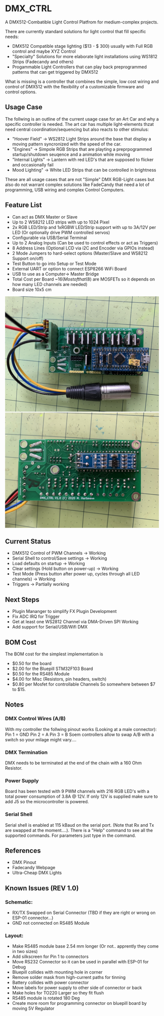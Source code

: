 # DMX_CTRL
A DMX512-Combatible Light Control Platfrom for medium-complex projects.

There are currently standard solutions for light control that fill specific needs:
- DMX512 Compatible stage lighting ($13 - $ 300) usually with Full RGB control and maybe XYZ Control
- "Specialty" Solutions for more elaborate light installations using WS1812 Strips (Fadecandy and others)
- Progammable Light Controllers that can play back preprogrammed patterns that can get triggered by DMX512

What is missing is a controller that combines the simple, low cost wiring and control of DMX512 with the flexibility of a customizable firmware and control options.

## Usage Case
The follwing is an outline of the current usage case for an Art Car and why a specific controller is needed. The art car has multiple light-elements thzat need central coordination/sequencing but also reacts to other stimulus:
- "Hoover Field" -> WS2812 Light Strips around the base that display a moving pattern syncronized with the speed of the car.
- "Engines" -> Simpole RGB Strips that are playting a preprpogrammed startup/shutdown seuqence and a animation while moving
- "Internal Lights" -> Lantern with red LED's that are supposed to flicker and occasionally fail
- Mood Lighting" -> White LED Strips that can be controlled in brightness

These are all usage cases that are not "Simple" DMX RGB-Light cases but also do not warrant complex solutions like FadeCandy that need a lot of programming, USB wiring and complex Control Computers.

## Feature List
-	Can act as DMX Master or Slave
-	Up to 2 WS8212 LED strips with up to 1024 Pixel 
-	2x RGB LED/Strip and 1xRGBW LED/Strip support with up to 3A/12V per LED (Or optionally drive PWM controlled servos)
-	Configurable via USB/Serial Terminal
-	Up to 2 Analog Inputs (Can be used to control effects or act as Triggers)
-	8 Address Lines (Optional LCD via i2C and Encoder via GPIOs instead)
-	2 Mode Jumpers to hard-select options (Master/Slave and WS8212 Support on/off)
-	Test Button to go into Setup or Test Mode
-	External UART or option to connect ESP8266 WiFi Board
-	USB to use as a Computer-> Master Bridge
-	Total Cost per Board ~$16 (Most of that (8$) are MOSFETs so it depends on how many LED channels are needed)
-	Board size 10x5 cm

![Front](/DOC/front.jpeg)
![Back](/DOC/back.jpeg)

## Current Status
- DMX512 Control of PWM Channels -> Working
- Serial Shell to control/Save settings -> Working
- Load defaults on startup -> Working
- Clear settings (Hold button on power-up) -> Working
- Test Mode (Press button after power up, cycles through all LED channels) -> Working
- Triggers -> Partially working

## Next Steps
- Plugin Mananger to simplify FX Plugin Development
- Fix ADC IRQ for Trigger
- Get at least one WS2812 Channel via DMA-Driven SPI Working
- Add support for Serial/USB/Wifi DMX

## BOM Cost
The BOM cost for the simplest implementation is 
- $0.50 for the board
- $2.00 for the Bluepill STM32F103 Board
- $0.50 for the RS485 Module
- $4.00 for Misc (Resistors, pin headers, switch)
- $0.80 per Mosfet for controllable Channels
So somewhere between $7 to $15.

## Notes

### DMX Control Wires (A/B)
With my controller the follwing pinout works (Looking at a male connector):
Pin 1 = GND
Pin 2 = A
Pin 3 = B
Soem controllers allow to swap A/B with a switch so your milage might vary....

### DMX Termination
DMX needs to be terminated at the end of the chain with a 160 Ohm Resistor.

### Power Supply
Board has been tested with 9 PWM channels with 216 RGB LED's with a total power consumption of 3.8A @ 12V.
If only 12V is supplied make sure to add J5 so the microcontroller is powered.

### Serial Shell
Serial shell is enabled at 115 kBaud on the serial port. (Note that Rx and Tx are swapped at the moment....).
There is a "Help" command to see all the supported commands.
For parameters just type in the command.

## References
- DMX Pinout
- Fadecandy Webpage
- Ultra-Cheap DMX Lights

## Known Issues (REV 1.0)
### Schematic:
- RX/TX Swapped on Serial Connector (TBD if they are right or wrong on ESP-01 connector...)
- GND not connected on RS485 Module

### Layout:
- Make RS485 module base 2.54 mm longer (Or not.. apprently they come in two sizes)
- Add silkscreen for Pin 1 to connectors
- Move RS232 Connector so it can be used in parallel with ESP-01 for Debug
- Bluepill collides with mounting hole in corner
- Remove solder mask from high-current paths for tinning
- Battery collides with power connector
- Move labels for power supply to other side of connector or back
- Make holes for TO220 Larger so they fit flush
- RS485 module is rotated 180 Deg
- Create more room for programming connector on bluepill board by moving 5V Regulator
